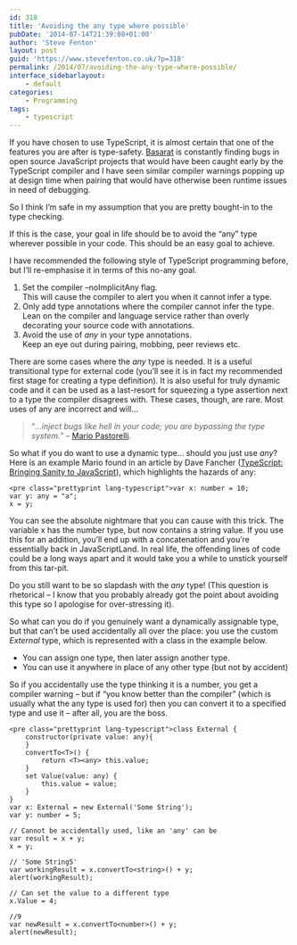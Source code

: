 ```yaml
---
id: 318
title: 'Avoiding the any type where possible'
pubDate: '2014-07-14T21:39:08+01:00'
author: 'Steve Fenton'
layout: post
guid: 'https://www.stevefenton.co.uk/?p=318'
permalink: /2014/07/avoiding-the-any-type-where-possible/
interface_sidebarlayout:
    - default
categories:
    - Programming
tags:
    - typescript
---
```


If you have chosen to use TypeScript, it is almost certain that one of the features you are after is type-safety. [Basarat](http://www.basarat.com/) is constantly finding bugs in open source JavaScript projects that would have been caught early by the TypeScript compiler and I have seen similar compiler warnings popping up at design time when pairing that would have otherwise been runtime issues in need of debugging.

So I think I’m safe in my assumption that you are pretty bought-in to the type checking.

If this is the case, your goal in life should be to avoid the “any” type wherever possible in your code. This should be an easy goal to achieve.

I have recommended the following style of TypeScript programming before, but I’ll re-emphasise it in terms of this no-any goal.

1. Set the compiler –noImplicitAny flag.  
    This will cause the compiler to alert you when it cannot infer a type.
2. Only add type annotations where the compiler cannot infer the type.  
    Lean on the compiler and language service rather than overly decorating your source code with annotations.
3. Avoid the use of *any* in your type annotations.  
    Keep an eye out during pairing, mobbing, peer reviews etc.

There are some cases where the *any* type is needed. It is a useful transitional type for external code (you’ll see it is in fact my recommended first stage for creating a type definition). It is also useful for truly dynamic code and it can be used as a last-resort for squeezing a type assertion next to a type the compiler disagrees with. These cases, though, are rare. Most uses of any are incorrect and will…

> “*…inject bugs like hell in your code; you are bypassing the type system.*” – [Mario Pastorelli](https://twitter.com/mapastr).

So what if you do want to use a dynamic type… should you just use *any*? Here is an example Mario found in an article by Dave Fancher ([TypeScript: Bringing Sanity to JavaScript](http://davefancher.com/2014/07/11/typescript-bringing-sanity-to-javascript/)), which highlights the hazards of any:

```
<pre class="prettyprint lang-typescript">var x: number = 10;
var y: any = "a";
x = y;
```

You can see the absolute nightmare that you can cause with this trick. The variable x has the number type, but now contains a string value. If you use this for an addition, you’ll end up with a concatenation and you’re essentially back in JavaScriptLand. In real life, the offending lines of code could be a long ways apart and it would take you a while to unstick yourself from this tar-pit.

Do you still want to be so slapdash with the *any* type! (This question is rhetorical – I know that you probably already got the point about avoiding this type so I apologise for over-stressing it).

So what can you do if you genuinely want a dynamically assignable type, but that can’t be used accidentally all over the place: you use the custom *External* type, which is represented with a class in the example below.

- You can assign one type, then later assign another type.
- You can use it anywhere in place of any other type (but not by accident)

So if you accidentally use the type thinking it is a number, you get a compiler warning – but if “you know better than the compiler” (which is usually what the any type is used for) then you can convert it to a specified type and use it – after all, you are the boss.

```
<pre class="prettyprint lang-typescript">class External {
    constructor(private value: any){
    }
    convertTo<T>() {
        return <T><any> this.value;
    }
    set Value(value: any) {
        this.value = value;
    }
}
var x: External = new External('Some String');
var y: number = 5;

// Cannot be accidentally used, like an 'any' can be
var result = x + y;
x = y;

// 'Some String5'
var workingResult = x.convertTo<string>() + y;
alert(workingResult);

// Can set the value to a different type
x.Value = 4;

//9
var newResult = x.convertTo<number>() + y;
alert(newResult);
```
